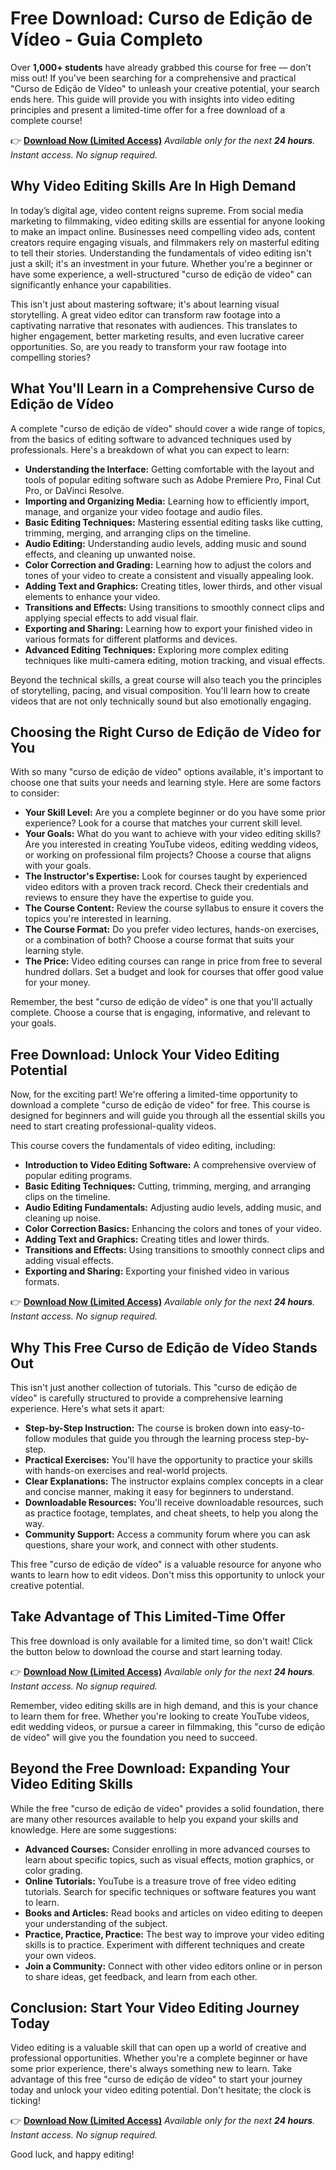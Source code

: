 # Free Download: Curso de Edição de Vídeo - Guia Completo

Over **1,000+ students** have already grabbed this course for free — don’t miss out! If you've been searching for a comprehensive and practical "Curso de Edição de Vídeo" to unleash your creative potential, your search ends here. This guide will provide you with insights into video editing principles and present a limited-time offer for a free download of a complete course!

👉 **[Download Now (Limited Access)](https://udemywork.com/curso-de-edicao-de-video)**
_Available only for the next **24 hours**. Instant access. No signup required._

## Why Video Editing Skills Are In High Demand

In today’s digital age, video content reigns supreme. From social media marketing to filmmaking, video editing skills are essential for anyone looking to make an impact online. Businesses need compelling video ads, content creators require engaging visuals, and filmmakers rely on masterful editing to tell their stories. Understanding the fundamentals of video editing isn't just a skill; it's an investment in your future. Whether you're a beginner or have some experience, a well-structured "curso de edição de vídeo" can significantly enhance your capabilities.

This isn't just about mastering software; it's about learning visual storytelling. A great video editor can transform raw footage into a captivating narrative that resonates with audiences. This translates to higher engagement, better marketing results, and even lucrative career opportunities. So, are you ready to transform your raw footage into compelling stories?

## What You'll Learn in a Comprehensive Curso de Edição de Vídeo

A complete "curso de edição de vídeo" should cover a wide range of topics, from the basics of editing software to advanced techniques used by professionals. Here's a breakdown of what you can expect to learn:

*   **Understanding the Interface:** Getting comfortable with the layout and tools of popular editing software such as Adobe Premiere Pro, Final Cut Pro, or DaVinci Resolve.
*   **Importing and Organizing Media:** Learning how to efficiently import, manage, and organize your video footage and audio files.
*   **Basic Editing Techniques:** Mastering essential editing tasks like cutting, trimming, merging, and arranging clips on the timeline.
*   **Audio Editing:** Understanding audio levels, adding music and sound effects, and cleaning up unwanted noise.
*   **Color Correction and Grading:** Learning how to adjust the colors and tones of your video to create a consistent and visually appealing look.
*   **Adding Text and Graphics:** Creating titles, lower thirds, and other visual elements to enhance your video.
*   **Transitions and Effects:** Using transitions to smoothly connect clips and applying special effects to add visual flair.
*   **Exporting and Sharing:** Learning how to export your finished video in various formats for different platforms and devices.
*   **Advanced Editing Techniques:** Exploring more complex editing techniques like multi-camera editing, motion tracking, and visual effects.

Beyond the technical skills, a great course will also teach you the principles of storytelling, pacing, and visual composition. You'll learn how to create videos that are not only technically sound but also emotionally engaging.

## Choosing the Right Curso de Edição de Vídeo for You

With so many "curso de edição de vídeo" options available, it's important to choose one that suits your needs and learning style. Here are some factors to consider:

*   **Your Skill Level:** Are you a complete beginner or do you have some prior experience? Look for a course that matches your current skill level.
*   **Your Goals:** What do you want to achieve with your video editing skills? Are you interested in creating YouTube videos, editing wedding videos, or working on professional film projects? Choose a course that aligns with your goals.
*   **The Instructor's Expertise:** Look for courses taught by experienced video editors with a proven track record. Check their credentials and reviews to ensure they have the expertise to guide you.
*   **The Course Content:** Review the course syllabus to ensure it covers the topics you're interested in learning.
*   **The Course Format:** Do you prefer video lectures, hands-on exercises, or a combination of both? Choose a course format that suits your learning style.
*   **The Price:** Video editing courses can range in price from free to several hundred dollars. Set a budget and look for courses that offer good value for your money.

Remember, the best "curso de edição de vídeo" is one that you'll actually complete. Choose a course that is engaging, informative, and relevant to your goals.

## Free Download: Unlock Your Video Editing Potential

Now, for the exciting part! We're offering a limited-time opportunity to download a complete "curso de edição de vídeo" for free. This course is designed for beginners and will guide you through all the essential skills you need to start creating professional-quality videos.

This course covers the fundamentals of video editing, including:

*   **Introduction to Video Editing Software:** A comprehensive overview of popular editing programs.
*   **Basic Editing Techniques:** Cutting, trimming, merging, and arranging clips on the timeline.
*   **Audio Editing Fundamentals:** Adjusting audio levels, adding music, and cleaning up noise.
*   **Color Correction Basics:** Enhancing the colors and tones of your video.
*   **Adding Text and Graphics:** Creating titles and lower thirds.
*   **Transitions and Effects:** Using transitions to smoothly connect clips and adding visual effects.
*   **Exporting and Sharing:** Exporting your finished video in various formats.

👉 **[Download Now (Limited Access)](https://udemywork.com/curso-de-edicao-de-video)**
_Available only for the next **24 hours**. Instant access. No signup required._

## Why This Free Curso de Edição de Vídeo Stands Out

This isn't just another collection of tutorials. This "curso de edição de vídeo" is carefully structured to provide a comprehensive learning experience. Here's what sets it apart:

*   **Step-by-Step Instruction:** The course is broken down into easy-to-follow modules that guide you through the learning process step-by-step.
*   **Practical Exercises:** You'll have the opportunity to practice your skills with hands-on exercises and real-world projects.
*   **Clear Explanations:** The instructor explains complex concepts in a clear and concise manner, making it easy for beginners to understand.
*   **Downloadable Resources:** You'll receive downloadable resources, such as practice footage, templates, and cheat sheets, to help you along the way.
*   **Community Support:** Access a community forum where you can ask questions, share your work, and connect with other students.

This free "curso de edição de vídeo" is a valuable resource for anyone who wants to learn how to edit videos. Don't miss this opportunity to unlock your creative potential.

## Take Advantage of This Limited-Time Offer

This free download is only available for a limited time, so don't wait! Click the button below to download the course and start learning today.

👉 **[Download Now (Limited Access)](https://udemywork.com/curso-de-edicao-de-video)**
_Available only for the next **24 hours**. Instant access. No signup required._

Remember, video editing skills are in high demand, and this is your chance to learn them for free. Whether you're looking to create YouTube videos, edit wedding videos, or pursue a career in filmmaking, this "curso de edição de vídeo" will give you the foundation you need to succeed.

## Beyond the Free Download: Expanding Your Video Editing Skills

While the free "curso de edição de vídeo" provides a solid foundation, there are many other resources available to help you expand your skills and knowledge. Here are some suggestions:

*   **Advanced Courses:** Consider enrolling in more advanced courses to learn about specific topics, such as visual effects, motion graphics, or color grading.
*   **Online Tutorials:** YouTube is a treasure trove of free video editing tutorials. Search for specific techniques or software features you want to learn.
*   **Books and Articles:** Read books and articles on video editing to deepen your understanding of the subject.
*   **Practice, Practice, Practice:** The best way to improve your video editing skills is to practice. Experiment with different techniques and create your own videos.
*   **Join a Community:** Connect with other video editors online or in person to share ideas, get feedback, and learn from each other.

## Conclusion: Start Your Video Editing Journey Today

Video editing is a valuable skill that can open up a world of creative and professional opportunities. Whether you're a complete beginner or have some prior experience, there's always something new to learn. Take advantage of this free "curso de edição de vídeo" to start your journey today and unlock your video editing potential. Don't hesitate; the clock is ticking!

👉 **[Download Now (Limited Access)](https://udemywork.com/curso-de-edicao-de-video)**
_Available only for the next **24 hours**. Instant access. No signup required._

Good luck, and happy editing!
